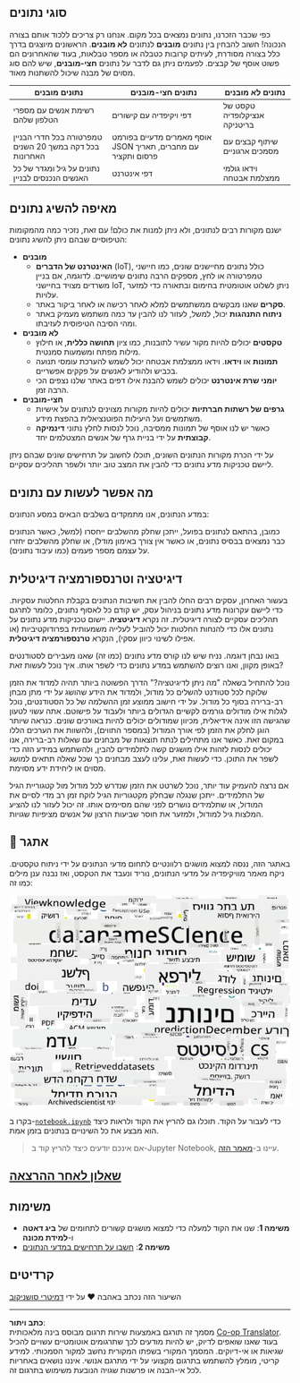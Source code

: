 <!--
CO_OP_TRANSLATOR_METADATA:
{
  "original_hash": "2583a9894af7123b2fcae3376b14c035",
  "translation_date": "2025-08-28T15:50:52+00:00",
  "source_file": "1-Introduction/01-defining-data-science/README.md",
  "language_code": "he"
}
-->
## סוגי נתונים

כפי שכבר הזכרנו, נתונים נמצאים בכל מקום. אנחנו רק צריכים ללכוד אותם בצורה הנכונה! חשוב להבחין בין נתונים **מובנים** לנתונים **לא מובנים**. הראשונים מיוצגים בדרך כלל בצורה מסודרת, לעיתים קרובות כטבלה או מספר טבלאות, בעוד שהאחרונים הם פשוט אוסף של קבצים. לפעמים ניתן גם לדבר על נתונים **חצי-מובנים**, שיש להם סוג מסוים של מבנה שיכול להשתנות מאוד.

| נתונים מובנים                                                              | נתונים חצי-מובנים                                                                                  | נתונים לא מובנים                        |
| -------------------------------------------------------------------------- | -------------------------------------------------------------------------------------------------- | --------------------------------------- |
| רשימת אנשים עם מספרי הטלפון שלהם                                           | דפי ויקיפדיה עם קישורים                                                                           | טקסט של אנציקלופדיה בריטניקה           |
| טמפרטורה בכל חדרי הבניין בכל דקה במשך 20 השנים האחרונות                    | אוסף מאמרים מדעיים בפורמט JSON עם מחברים, תאריך פרסום ותקציר                                      | שיתוף קבצים עם מסמכים ארגוניים          |
| נתונים על גיל ומגדר של כל האנשים הנכנסים לבניין                            | דפי אינטרנט                                                                                       | וידאו גולמי ממצלמת אבטחה               |

## מאיפה להשיג נתונים

ישנם מקורות רבים לנתונים, ולא ניתן למנות את כולם! עם זאת, נזכיר כמה מהמקומות הטיפוסיים שבהם ניתן להשיג נתונים:

* **מובנים**
  - **האינטרנט של הדברים** (IoT), כולל נתונים מחיישנים שונים, כמו חיישני טמפרטורה או לחץ, מספקים הרבה נתונים שימושיים. לדוגמה, אם בניין משרדים מצויד בחיישני IoT, ניתן לשלוט אוטומטית בחימום ובתאורה כדי למזער עלויות.
  - **סקרים** שאנו מבקשים ממשתמשים למלא לאחר רכישה או לאחר ביקור באתר.
  - **ניתוח התנהגות** יכול, למשל, לעזור לנו להבין עד כמה משתמש מעמיק באתר ומהי הסיבה הטיפוסית לעזיבתו.
* **לא מובנים**
  - **טקסטים** יכולים להיות מקור עשיר לתובנות, כמו ציון **תחושה כללית**, או חילוץ מילות מפתח ומשמעות סמנטית.
  - **תמונות** או **וידאו**. וידאו ממצלמת אבטחה יכול לשמש להערכת עומסי תנועה בכביש ולהודיע לאנשים על פקקים אפשריים.
  - **יומני שרת אינטרנט** יכולים לשמש להבנת אילו דפים באתר שלנו נצפים הכי הרבה זמן.
* **חצי-מובנים**
  - **גרפים של רשתות חברתיות** יכולים להיות מקורות מצוינים לנתונים על אישיות משתמשים ועל היעילות הפוטנציאלית בהפצת מידע.
  - כאשר יש לנו אוסף של תמונות ממסיבה, נוכל לנסות לחלץ נתוני **דינמיקה קבוצתית** על ידי בניית גרף של אנשים המצטלמים יחד.

על ידי הכרת מקורות הנתונים השונים, תוכלו לחשוב על תרחישים שונים שבהם ניתן ליישם טכניקות מדע נתונים כדי להבין את המצב טוב יותר ולשפר תהליכים עסקיים.

## מה אפשר לעשות עם נתונים

במדע הנתונים, אנו מתמקדים בשלבים הבאים במסע הנתונים:

כמובן, בהתאם לנתונים בפועל, ייתכן שחלק מהשלבים ייחסרו (למשל, כאשר הנתונים כבר נמצאים בבסיס נתונים, או כאשר אין צורך באימון מודל), או שחלק מהשלבים יחזרו על עצמם מספר פעמים (כמו עיבוד נתונים).

## דיגיטציה וטרנספורמציה דיגיטלית

בעשור האחרון, עסקים רבים החלו להבין את חשיבות הנתונים בקבלת החלטות עסקיות. כדי ליישם עקרונות מדע נתונים בניהול עסק, יש קודם כל לאסוף נתונים, כלומר לתרגם תהליכים עסקיים לצורה דיגיטלית. זה נקרא **דיגיטציה**. יישום טכניקות מדע נתונים על נתונים אלו כדי להנחות החלטות יכול להוביל לעלייה משמעותית בפרודוקטיביות (או אפילו לשינוי כיוון עסקי), הנקרא **טרנספורמציה דיגיטלית**.

בואו נבחן דוגמה. נניח שיש לנו קורס מדע נתונים (כמו זה) שאנו מעבירים לסטודנטים באופן מקוון, ואנו רוצים להשתמש במדע נתונים כדי לשפר אותו. איך נוכל לעשות זאת?

נוכל להתחיל בשאלה "מה ניתן לדיגיטציה?" הדרך הפשוטה ביותר תהיה למדוד את הזמן שלוקח לכל סטודנט להשלים כל מודול, ולמדוד את הידע שהושג על ידי מתן מבחן רב-ברירה בסוף כל מודול. על ידי חישוב ממוצע זמן ההשלמה של כל הסטודנטים, נוכל לגלות אילו מודולים גורמים לקשיים הגדולים ביותר ולעבוד על פישוטם.
אתה עשוי לטעון שהגישה הזו אינה אידיאלית, מכיוון שמודולים יכולים להיות באורכים שונים. כנראה שיותר הוגן לחלק את הזמן לפי אורך המודול (במספר התווים), ולהשוות את הערכים הללו במקום זאת.
כאשר אנו מתחילים לנתח תוצאות של מבחנים עם שאלות רב-ברירה, אנו יכולים לנסות לזהות אילו מושגים קשה לתלמידים להבין, ולהשתמש במידע הזה כדי לשפר את התוכן. כדי לעשות זאת, עלינו לעצב מבחנים כך שכל שאלה תתאים למושג מסוים או ליחידת ידע מסוימת.

אם נרצה להעמיק עוד יותר, נוכל לשרטט את הזמן שנדרש לכל מודול מול קטגוריית הגיל של התלמידים. ייתכן שנגלה שבחלק מקטגוריות הגיל לוקח זמן רב מדי לסיים את המודול, או שתלמידים נושרים לפני שהם מסיימים אותו. זה יכול לעזור לנו להציע המלצות גיל למודול, ולמזער את חוסר שביעות הרצון של אנשים מציפיות שגויות.

## 🚀 אתגר

באתגר הזה, ננסה למצוא מושגים רלוונטיים לתחום מדעי הנתונים על ידי ניתוח טקסטים. ניקח מאמר מוויקיפדיה על מדעי הנתונים, נוריד ונעבד את הטקסט, ואז נבנה ענן מילים כמו זה:

![ענן מילים למדעי הנתונים](../../../../translated_images/ds_wordcloud.664a7c07dca57de017c22bf0498cb40f898d48aa85b3c36a80620fea12fadd42.he.png)

בקרו ב-[`notebook.ipynb`](../../../../../../../../../1-Introduction/01-defining-data-science/notebook.ipynb ':ignore') כדי לעבור על הקוד. תוכלו גם להריץ את הקוד ולראות כיצד הוא מבצע את כל השינויים בנתונים בזמן אמת.

> אם אינכם יודעים כיצד להריץ קוד ב-Jupyter Notebook, עיינו ב-[מאמר הזה](https://soshnikov.com/education/how-to-execute-notebooks-from-github/).

## [שאלון לאחר ההרצאה](https://purple-hill-04aebfb03.1.azurestaticapps.net/quiz/1)

## משימות

* **משימה 1**: שנו את הקוד למעלה כדי למצוא מושגים קשורים לתחומים של **ביג דאטה** ו-**למידת מכונה**  
* **משימה 2**: [חשבו על תרחישים במדעי הנתונים](assignment.md)

## קרדיטים

השיעור הזה נכתב באהבה ♥️ על ידי [דמיטרי סושניקוב](http://soshnikov.com)

---

**כתב ויתור**:  
מסמך זה תורגם באמצעות שירות תרגום מבוסס בינה מלאכותית [Co-op Translator](https://github.com/Azure/co-op-translator). בעוד שאנו שואפים לדיוק, יש להיות מודעים לכך שתרגומים אוטומטיים עשויים להכיל שגיאות או אי-דיוקים. המסמך המקורי בשפתו המקורית נחשב למקור הסמכותי. למידע קריטי, מומלץ להשתמש בתרגום מקצועי על ידי מתרגם אנושי. איננו נושאים באחריות לכל אי-הבנה או פרשנות שגויה הנובעת משימוש בתרגום זה.